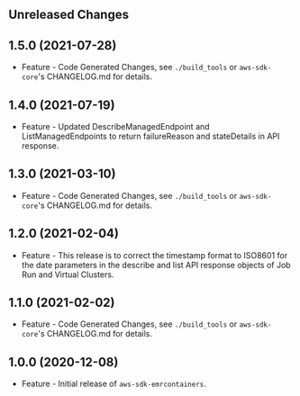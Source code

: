 Unreleased Changes
------------------

1.5.0 (2021-07-28)
------------------

* Feature - Code Generated Changes, see `./build_tools` or `aws-sdk-core`'s CHANGELOG.md for details.

1.4.0 (2021-07-19)
------------------

* Feature - Updated DescribeManagedEndpoint and ListManagedEndpoints to return failureReason and stateDetails in API response.

1.3.0 (2021-03-10)
------------------

* Feature - Code Generated Changes, see `./build_tools` or `aws-sdk-core`'s CHANGELOG.md for details.

1.2.0 (2021-02-04)
------------------

* Feature - This release is to correct the timestamp format to ISO8601 for the date parameters in the describe and list API response objects of Job Run and Virtual Clusters.

1.1.0 (2021-02-02)
------------------

* Feature - Code Generated Changes, see `./build_tools` or `aws-sdk-core`'s CHANGELOG.md for details.

1.0.0 (2020-12-08)
------------------

* Feature - Initial release of `aws-sdk-emrcontainers`.

